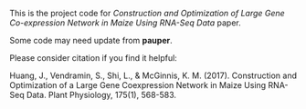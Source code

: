 This is the project code for *Construction and Optimization of Large Gene Co-expression Network in Maize Using RNA-Seq Data* paper.

Some code may need update from **pauper**. 

Please consider citation if you find it helpful:

Huang, J., Vendramin, S., Shi, L., & McGinnis, K. M. (2017). Construction and Optimization of a Large Gene Coexpression Network in Maize Using RNA-Seq Data. Plant Physiology, 175(1), 568-583.
